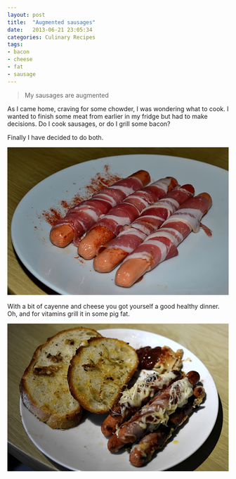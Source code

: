 ```yaml
---
layout: post
title:  "Augmented sausages"
date:   2013-06-21 23:05:34
categories: Culinary Recipes
tags:
- bacon
- cheese
- fat
- sausage
---
```


> My sausages are augmented

As I came home, craving for some chowder, I was wondering what to cook. I
wanted to finish some meat from earlier in my fridge but had to make decisions.
Do I cook sausages, or do I grill some bacon?

Finally I have decided to do both.

![raw-sausages]

With a bit of cayenne and cheese you got yourself a good healthy dinner. Oh,
and for vitamins grill it in some pig fat.

![cooked-sausages]

 [raw-sausages]: /images/augmented-sausages/augmented-sausages-raw.jpg "Raw sausages"
 [cooked-sausages]: /images/augmented-sausages/augmented-sausages-cooked.jpg "Grilled sausages with cheese"
